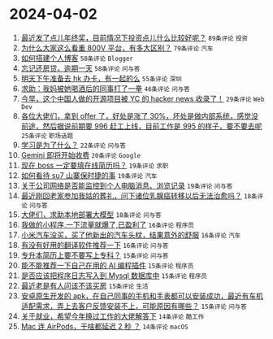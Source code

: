 # 2024-04-02

1. [最近发了点儿年终奖，目前情况下投资点儿什么比较好呢？](https://www.v2ex.com/t/1029007) `89条评论` `投资`
1. [为什么大家这么看重 800V 平台，有多大区别？](https://www.v2ex.com/t/1029056) `79条评论` `汽车`
1. [如何搭建个人博客](https://www.v2ex.com/t/1029023) `58条评论` `Blogger`
1. [忘记还房贷，逾期一天](https://www.v2ex.com/t/1029111) `58条评论` `问与答`
1. [明天下午准备去 hk 办卡，有一起的么](https://www.v2ex.com/t/1028982) `55条评论` `深圳`
1. [求助：我妈被她喝酒后的同事打了一拳](https://www.v2ex.com/t/1029004) `46条评论` `问与答`
1. [今早，这个中国人做的开源项目被 YC 的 hacker news 收录了！](https://www.v2ex.com/t/1029121) `29条评论` `Web Dev`
1. [各位大佬们，拿到 offer 了，好处是涨了 30%，坏处是做内部系统，感觉没前途，然后据说前期要 996 赶工上线，目前工作是 995 的样子，要不要去呢](https://www.v2ex.com/t/1029127) `25条评论` `职场话题`
1. [学习是为了什么？](https://www.v2ex.com/t/1029000) `22条评论` `问与答`
1. [Gemini 即将开始收费](https://www.v2ex.com/t/1028990) `20条评论` `Google`
1. [现在 boss 一定要填在线简历吗？](https://www.v2ex.com/t/1029148) `19条评论` `求职`
1. [如何看待 su7 山寨保时捷的事](https://www.v2ex.com/t/1029085) `19条评论` `汽车`
1. [关于公司网络是否能监控到个人电脑消息、浏览记录](https://www.v2ex.com/t/1029005) `19条评论` `问与答`
1. [最近刚回老家参加我姑的葬礼，问下诸位乳腺癌转移以后无法治愈吗？](https://www.v2ex.com/t/1029102) `18条评论` `问与答`
1. [大佬们，求助本地部署大模型](https://www.v2ex.com/t/1028984) `18条评论` `问与答`
1. [我做的小程序,一下流量就爆了,已盈利了](https://www.v2ex.com/t/1029170) `16条评论` `程序员`
1. [小米汽车没买，买了他新出的汽车头枕，结果意外的舒服](https://www.v2ex.com/t/1029010) `16条评论` `汽车`
1. [有没有好用的翻译软件推荐一下](https://www.v2ex.com/t/1028978) `16条评论` `问与答`
1. [专升本简历上要不要写上专科？](https://www.v2ex.com/t/1029146) `15条评论` `问与答`
1. [能不能推荐一下自己在用的 AI 编程插件](https://www.v2ex.com/t/1029052) `15条评论` `程序员`
1. [是否应该把程序日志写入到 Mysql 数据库中](https://www.v2ex.com/t/1029045) `15条评论` `程序员`
1. [最近老是有人问该不该买房](https://www.v2ex.com/t/1029028) `15条评论` `生活`
1. [安卓原生开发的 apk，在自己同事的手机和手表都可以安装成功，最近有车机适配需求，弄上去客户反馈安装不上，可能原因有哪些？](https://www.v2ex.com/t/1028985) `15条评论` `问与答`
1. [关于就业，希望今年换过工作的大佬解答下](https://www.v2ex.com/t/1029144) `14条评论` `酷工作`
1. [Mac 连 AirPods，干啥都延迟 2 秒 ？](https://www.v2ex.com/t/1029093) `14条评论` `macOS`
